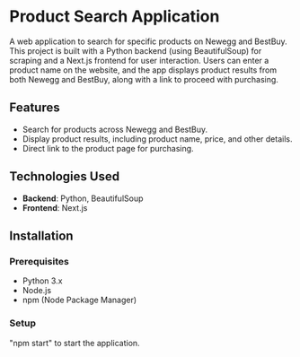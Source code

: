 # Product Search Application

A web application to search for specific products on Newegg and BestBuy. This project is built with a Python backend (using BeautifulSoup) for scraping and a Next.js frontend for user interaction. Users can enter a product name on the website, and the app displays product results from both Newegg and BestBuy, along with a link to proceed with purchasing.

## Features
- Search for products across Newegg and BestBuy.
- Display product results, including product name, price, and other details.
- Direct link to the product page for purchasing.

## Technologies Used
- **Backend**: Python, BeautifulSoup
- **Frontend**: Next.js

## Installation

### Prerequisites
- Python 3.x
- Node.js
- npm (Node Package Manager)

### Setup

"npm start" to start the application.
